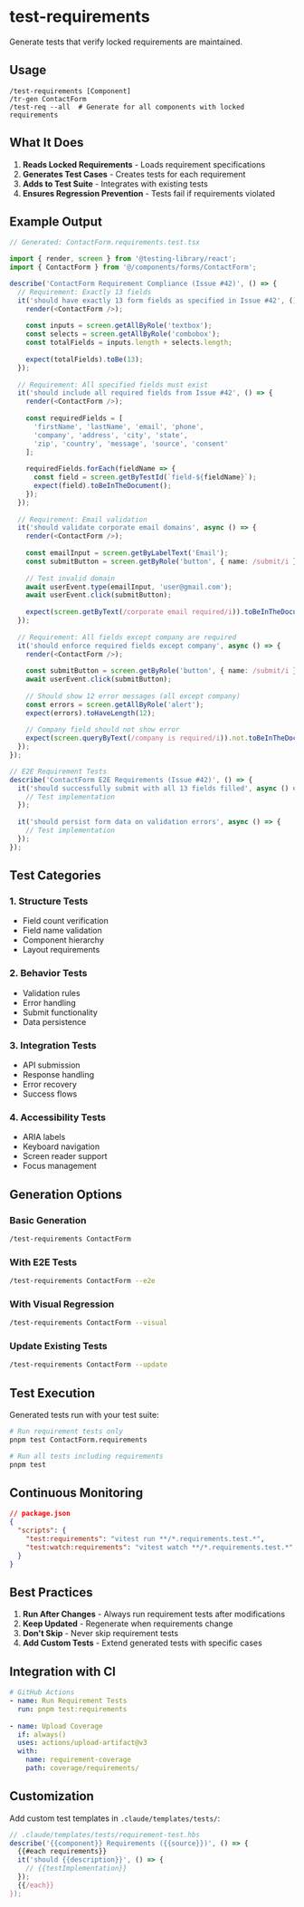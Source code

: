 # test-requirements

Generate tests that verify locked requirements are maintained.

## Usage
```
/test-requirements [Component]
/tr-gen ContactForm
/test-req --all  # Generate for all components with locked requirements
```

## What It Does

1. **Reads Locked Requirements** - Loads requirement specifications
2. **Generates Test Cases** - Creates tests for each requirement
3. **Adds to Test Suite** - Integrates with existing tests
4. **Ensures Regression Prevention** - Tests fail if requirements violated

## Example Output

```typescript
// Generated: ContactForm.requirements.test.tsx

import { render, screen } from '@testing-library/react';
import { ContactForm } from '@/components/forms/ContactForm';

describe('ContactForm Requirement Compliance (Issue #42)', () => {
  // Requirement: Exactly 13 fields
  it('should have exactly 13 form fields as specified in Issue #42', () => {
    render(<ContactForm />);
    
    const inputs = screen.getAllByRole('textbox');
    const selects = screen.getAllByRole('combobox');
    const totalFields = inputs.length + selects.length;
    
    expect(totalFields).toBe(13);
  });
  
  // Requirement: All specified fields must exist
  it('should include all required fields from Issue #42', () => {
    render(<ContactForm />);
    
    const requiredFields = [
      'firstName', 'lastName', 'email', 'phone',
      'company', 'address', 'city', 'state', 
      'zip', 'country', 'message', 'source', 'consent'
    ];
    
    requiredFields.forEach(fieldName => {
      const field = screen.getByTestId(`field-${fieldName}`);
      expect(field).toBeInTheDocument();
    });
  });
  
  // Requirement: Email validation
  it('should validate corporate email domains', async () => {
    render(<ContactForm />);
    
    const emailInput = screen.getByLabelText('Email');
    const submitButton = screen.getByRole('button', { name: /submit/i });
    
    // Test invalid domain
    await userEvent.type(emailInput, 'user@gmail.com');
    await userEvent.click(submitButton);
    
    expect(screen.getByText(/corporate email required/i)).toBeInTheDocument();
  });
  
  // Requirement: All fields except company are required
  it('should enforce required fields except company', async () => {
    render(<ContactForm />);
    
    const submitButton = screen.getByRole('button', { name: /submit/i });
    await userEvent.click(submitButton);
    
    // Should show 12 error messages (all except company)
    const errors = screen.getAllByRole('alert');
    expect(errors).toHaveLength(12);
    
    // Company field should not show error
    expect(screen.queryByText(/company is required/i)).not.toBeInTheDocument();
  });
});

// E2E Requirement Tests
describe('ContactForm E2E Requirements (Issue #42)', () => {
  it('should successfully submit with all 13 fields filled', async () => {
    // Test implementation
  });
  
  it('should persist form data on validation errors', async () => {
    // Test implementation
  });
});
```

## Test Categories

### 1. Structure Tests
- Field count verification
- Field name validation
- Component hierarchy
- Layout requirements

### 2. Behavior Tests
- Validation rules
- Error handling
- Submit functionality
- Data persistence

### 3. Integration Tests
- API submission
- Response handling
- Error recovery
- Success flows

### 4. Accessibility Tests
- ARIA labels
- Keyboard navigation
- Screen reader support
- Focus management

## Generation Options

### Basic Generation
```bash
/test-requirements ContactForm
```

### With E2E Tests
```bash
/test-requirements ContactForm --e2e
```

### With Visual Regression
```bash
/test-requirements ContactForm --visual
```

### Update Existing Tests
```bash
/test-requirements ContactForm --update
```

## Test Execution

Generated tests run with your test suite:

```bash
# Run requirement tests only
pnpm test ContactForm.requirements

# Run all tests including requirements
pnpm test
```

## Continuous Monitoring

```json
// package.json
{
  "scripts": {
    "test:requirements": "vitest run **/*.requirements.test.*",
    "test:watch:requirements": "vitest watch **/*.requirements.test.*"
  }
}
```

## Best Practices

1. **Run After Changes** - Always run requirement tests after modifications
2. **Keep Updated** - Regenerate when requirements change
3. **Don't Skip** - Never skip requirement tests
4. **Add Custom Tests** - Extend generated tests with specific cases

## Integration with CI

```yaml
# GitHub Actions
- name: Run Requirement Tests
  run: pnpm test:requirements
  
- name: Upload Coverage
  if: always()
  uses: actions/upload-artifact@v3
  with:
    name: requirement-coverage
    path: coverage/requirements/
```

## Customization

Add custom test templates in `.claude/templates/tests/`:

```typescript
// .claude/templates/tests/requirement-test.hbs
describe('{{component}} Requirements ({{source}})', () => {
  {{#each requirements}}
  it('should {{description}}', () => {
    // {{testImplementation}}
  });
  {{/each}}
});
```
